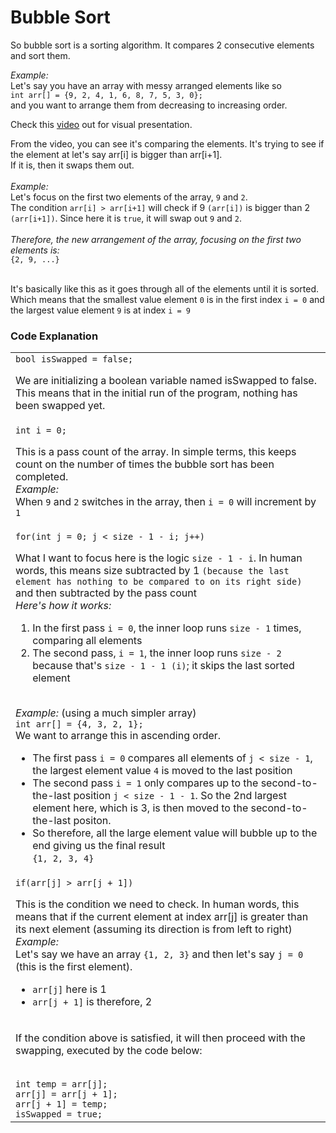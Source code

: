 <h1>Bubble Sort</h1>
<p>So bubble sort is a sorting algorithm. It compares 2 consecutive elements and sort them.</p>
<p><i>Example:</i><br>
  Let's say you have an array with messy arranged elements like so<br>
  <code>int arr[] = {9, 2, 4, 1, 6, 8, 7, 5, 3, 0};</code><br>
  and you want to arrange them from decreasing to increasing order.<br>
</p>
<p>
  Check this <a href='https://en.wikipedia.org/wiki/Bubble_sort#/media/File:Bubble-sort-example-300px.gif' target="_blank">video</a> out for visual presentation.
</p>
<p>
  From the video, you can see it's comparing the elements. It's trying to see if the element at let's say arr[i] is bigger than arr[i+1].<br>
  If it is, then it swaps them out.<br><br>
  <i>Example:</i><br>
  Let's focus on the first two elements of the array, <code>9</code> and <code>2</code>.<br>
  The condition <code>arr[i] > arr[i+1]</code> will check if 9 <code>(arr[i])</code> is bigger than 2 <code>(arr[i+1])</code>. Since here it is <code>true</code>, it will swap out <code>9</code> and <code>2</code>.<br><br>
  <i>Therefore, the new arrangement of the array, focusing on the first two elements is:</i><br>
  <code>{2, 9, ...}</code><br><br>

  It's basically like this as it goes through all of the elements until it is sorted. Which means that the smallest value element <code>0</code> is in the first index <code>i = 0</code> and the largest value element <code>9</code> is at index <code>i = 9</code>
</p>

<h3>Code Explanation</h3>
<table>
  <tbody>
    <tr>
      <td>
        <code>bool isSwapped = false;</code><br>
        <p>We are initializing a boolean variable named isSwapped to false. This means that in the initial run of the program, nothing has been swapped yet.</p>
      </td>
    </tr>
    <tr>
      <td>
        <code>int i = 0;</code><br>
      <p>This is a pass count of the array. In simple terms, this keeps count on the number of times the bubble sort has been completed.<br>
        <i>Example:</i><br>
        When <code>9</code> and <code>2</code> switches in the array, then <code>i = 0</code> will increment by <code>1</code>
      </p>
      </td>
    </tr>
    <tr>
      <td>
        <code>for(int j = 0; j < size - 1 - i; j++)</code><br>
        <p>
          What I want to focus here is the logic <code>size - 1 - i</code>. In human words, this means size subtracted by 1 <code>(because the last element has nothing to be compared to on its right side)</code> and then subtracted by the pass count<br>
          <i>Here's how it works:</i><br>
          <ol>
            <li>In the first pass <code>i = 0</code>, the inner loop runs <code>size - 1</code> times, comparing all elements</li>
            <li>The second pass, <code>i = 1</code>, the inner loop runs <code>size - 2</code> because that's <code>size - 1 - 1 (i)</code>; it skips the last sorted element </li>
          </ol>
          <br>
          <i>Example:</i> (using a much simpler array)<br>
          <code>int arr[] = {4, 3, 2, 1};</code><br>
          We want to arrange this in ascending order.<br>
          <ul>
            <li>The first pass <code>i = 0</code> compares all elements of <code>j < size - 1</code>, the largest element value <code>4</code> is moved to the last position</li>
            <li>The second pass <code>i = 1</code> only compares up to the second-to-the-last position <code>j < size - 1 - 1</code>. So the 2nd largest element here, which is 3, is then moved to the second-to-the-last positon.</li>
            <li>So therefore, all the large element value will bubble up to the end giving us the final result<br><code>{1, 2, 3, 4}</code></li>
          </ul>
        </p>
      </td>
    </tr>
    <tr>
      <td>
        <code>if(arr[j] > arr[j + 1])</code><br>
        <p>This is the condition we need to check. In human words, this means that if the current element at index arr[j] is greater than its next element (assuming its direction is from left to right)<br>
          <i>Example:</i><br>
          Let's say we have an array <code>{1, 2, 3}</code> and then let's say <code>j = 0</code> (this is the first element).<br>
          <ul>
            <li><code>arr[j]</code> here is 1</li>
            <li><code>arr[j + 1]</code> is therefore, 2</li>
          </ul>
        </p>
      </td>
    </tr>
    <tr>
      <td>
        <p>If the condition above is satisfied, it will then proceed with the swapping, executed by the code below:</p><br>
        <code>int temp = arr[j];
arr[j] = arr[j + 1];
arr[j + 1] = temp;
isSwapped = true;</code>
      </td>
    </tr>
  </tbody>
</table>
